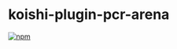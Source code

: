 # koishi-plugin-pcr-arena

[![npm](https://img.shields.io/npm/v/koishi-plugin-pcr-arena?style=flat-square)](https://www.npmjs.com/package/koishi-plugin-pcr-arena)


